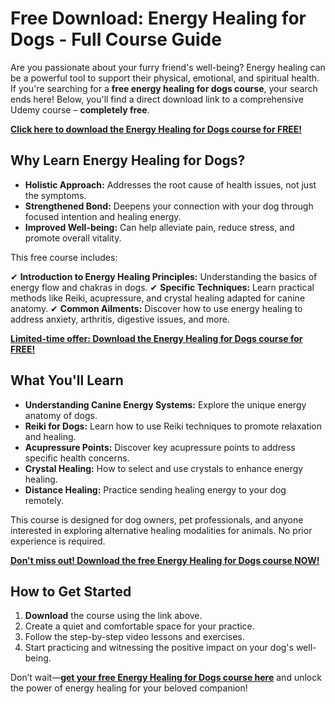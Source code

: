 # Free Download: Energy Healing for Dogs - Full Course Guide

Are you passionate about your furry friend's well-being? Energy healing can be a powerful tool to support their physical, emotional, and spiritual health. If you're searching for a **free energy healing for dogs course**, your search ends here! Below, you'll find a direct download link to a comprehensive Udemy course – **completely free**.

[**Click here to download the Energy Healing for Dogs course for FREE!**](https://udemywork.com/energy-healing-for-dogs)

## Why Learn Energy Healing for Dogs?

*   **Holistic Approach:** Addresses the root cause of health issues, not just the symptoms.
*   **Strengthened Bond:** Deepens your connection with your dog through focused intention and healing energy.
*   **Improved Well-being:** Can help alleviate pain, reduce stress, and promote overall vitality.

This free course includes:

✔ **Introduction to Energy Healing Principles:** Understanding the basics of energy flow and chakras in dogs.
✔ **Specific Techniques:** Learn practical methods like Reiki, acupressure, and crystal healing adapted for canine anatomy.
✔ **Common Ailments:** Discover how to use energy healing to address anxiety, arthritis, digestive issues, and more.

[**Limited-time offer: Download the Energy Healing for Dogs course for FREE!**](https://udemywork.com/energy-healing-for-dogs)

## What You'll Learn

*   **Understanding Canine Energy Systems:** Explore the unique energy anatomy of dogs.
*   **Reiki for Dogs:** Learn how to use Reiki techniques to promote relaxation and healing.
*   **Acupressure Points:** Discover key acupressure points to address specific health concerns.
*   **Crystal Healing:** How to select and use crystals to enhance energy healing.
*   **Distance Healing:** Practice sending healing energy to your dog remotely.

This course is designed for dog owners, pet professionals, and anyone interested in exploring alternative healing modalities for animals. No prior experience is required.

[**Don't miss out! Download the free Energy Healing for Dogs course NOW!**](https://udemywork.com/energy-healing-for-dogs)

## How to Get Started

1.  **Download** the course using the link above.
2.  Create a quiet and comfortable space for your practice.
3.  Follow the step-by-step video lessons and exercises.
4.  Start practicing and witnessing the positive impact on your dog's well-being.

Don’t wait—**[get your free Energy Healing for Dogs course here](https://udemywork.com/energy-healing-for-dogs)** and unlock the power of energy healing for your beloved companion!
